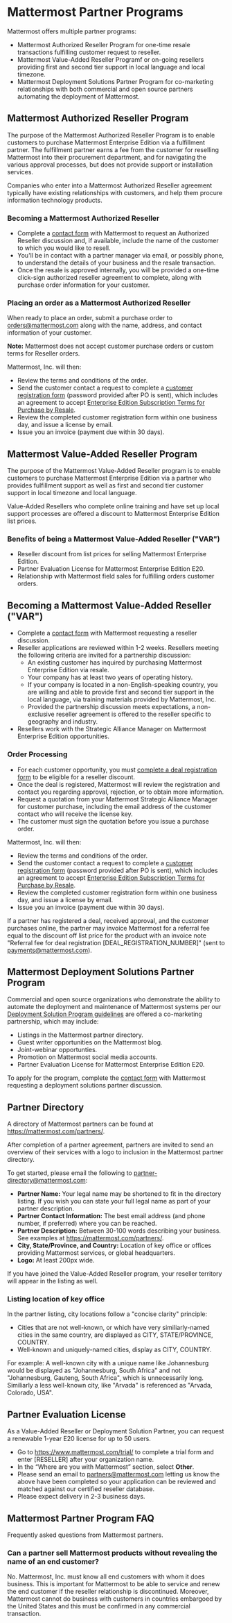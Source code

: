 # Mattermost Partner Programs

Mattermost offers multiple partner programs:

- Mattermost Authorized Reseller Program for one-time resale transactions fulfilling customer request to reseller.
- Mattermost Value-Added Reseller Programf or on-going resellers providing first and second tier support in local language and local timezone.
- Mattermost Deployment Solutions Partner Program for co-marketing relationships with both commercial and open source partners automating the deployment of Mattermost.

## Mattermost Authorized Reseller Program

The purpose of the Mattermost Authorized Reseller Program is to enable customers to purchase Mattermost Enterprise Edition via a fulfillment partner. The fulfillment partner earns a fee from the customer for reselling Mattermost into their procurement department, and for navigating the various approval processes, but does not provide support or installation services.

Companies who enter into a Mattermost Authorized Reseller agreement typically have existing relationships with customers, and help them procure information technology products.

### Becoming a Mattermost Authorized Reseller 

- Complete a [contact form](https://mattermost.com/contact-us) with Mattermost to request an Authorized Reseller discussion and, if available, include the name of the customer to which you would like to resell.
- You'll be in contact with a partner manager via email, or possibly phone, to understand the details of your business and the resale transaction.
- Once the resale is approved internally, you will be provided a one-time click-sign authorized reseller agreement to complete, along with purchase order information for your customer.

### Placing an order as a Mattermost Authorized Reseller 

When ready to place an order, submit a purchase order to orders@mattermost.com along with the name, address, and contact information of your customer.

**Note:** Mattermost does not accept customer purchase orders or custom terms for Reseller orders.
  
Mattermost, Inc. will then:

- Review the terms and conditions of the order.
- Send the customer contact a request to complete a [customer registration form](https://about.mattermost.com/customer-registration) \(password provided after PO is sent\), which includes an agreement to accept [Enterprise Edition Subscription Terms for Purchase by Resale](https://about.mattermost.com/customer-terms-and-conditions).
- Review the completed customer registration form within one business day, and issue a license by email.
- Issue you an invoice (payment due within 30 days).

## Mattermost Value-Added Reseller Program

The purpose of the Mattermost Value-Added Reseller program is to enable customers to purchase Mattermost Enterprise Edition via a partner who provides fulfillment support as well as first and second tier customer support in local timezone and local language.

Value-Added Resellers who complete online training and have set up local support processes are offered a discount to Mattermost Enterprise Edition list prices.

### Benefits of being a Mattermost Value-Added Reseller ("VAR")

- Reseller discount from list prices for selling Mattermost Enterprise Edition.
- Partner Evaluation License for Mattermost Enterprise Edition E20.
- Relationship with Mattermost field sales for fulfilling orders customer orders.

## Becoming a Mattermost Value-Added Reseller ("VAR") 

- Complete a [contact form](https://mattermost.com/contact-us) with Mattermost requesting a reseller discussion.
- Reseller applications are reviewed within 1-2 weeks. Resellers meeting the following criteria are invited for a partnership discussion:
   - An existing customer has inquired by purchasing Mattermost Enterprise Edition via resale.
   - Your company has at least two years of operating history.
   - If your company is located in a non-English-speaking country, you are willing and able to provide first and second tier support in the local language, via training materials provided by Mattermost, Inc.
   - Provided the partnership discussion meets expectations, a non-exclusive reseller agreement is offered to the reseller specific to geography and industry.
- Resellers work with the Strategic Alliance Manager on Mattermost Enterprise Edition opportunities.

### Order Processing

- For each customer opportunity, you must [complete a deal registration form](https://about.mattermost.com/reseller-deal-registration) to be eligible for a reseller discount.
- Once the deal is registered, Mattermost will review the registration and contact you regarding approval, rejection, or to obtain more information.
- Request a quotation from your Mattermost Strategic Alliance Manager for customer purchase, including the email address of the customer contact who will receive the license key.
- The customer must sign the quotation before you issue a purchase order.

Mattermost, Inc. will then:

- Review the terms and conditions of the order.
- Send the customer contact a request to complete a [customer registration form](https://about.mattermost.com/customer-registration) \(password provided after PO is sent\), which includes an agreement to accept [Enterprise Edition Subscription Terms for Purchase by Resale](https://about.mattermost.com/customer-terms-and-conditions).
- Review the completed customer registration form within one business day, and issue a license by email.
- Issue you an invoice (payment due within 30 days).

If a partner has registered a deal, received approval, and the customer purchases online, the partner may invoice Mattermost for a referral fee equal to the discount off list price for the product with an invoice note "Referral fee for deal registration [DEAL_REGISTRATION_NUMBER]" (sent to payments@mattermost.com).

## Mattermost Deployment Solutions Partner Program

Commercial and open source organizations who demonstrate the ability to automate the deployment and maintenance of Mattermost systems per our [Deployment Solution Program guidelines](https://docs.mattermost.com/guides/orchestration.html) are offered a co-marketing partnership, which may include:

- Listings in the Mattermost partner directory.
- Guest writer opportunities on the Mattermost blog.
- Joint-webinar opportunties.
- Promotion on Mattermost social media accounts.
- Partner Evaluation License for Mattermost Enterprise Edition E20.

To apply for the program, complete the [contact form](https://mattermost.com/contact-us) with Mattermost requesting a deployment solutions partner discussion.

## Partner Directory 

A directory of Mattermost partners can be found at https://mattermost.com/partners/.

After completion of a partner agreement, partners are invited to send an overview of their services with a logo to inclusion in the Mattermost partner directory. 

To get started, please email the following to partner-directory@mattermost.com:

- **Partner Name:** Your legal name may be shortened to fit in the directory listing. If you wish you can state your full legal name as part of your partner description.
- **Partner Contact Information:** The best email address (and phone number, if preferred) where you can be reached.
- **Partner Description:** Between 30-100 words describing your business. See examples at https://mattermost.com/partners/.
- **City, State/Province, and Country:** Location of key office or offices providing Mattermost services, or global headquarters.
- **Logo:** At least 200px wide.

If you have joined the Value-Added Reseller program, your reseller territory will appear in the listing as well.

### Listing location of key office

In the partner listing, city locations follow a "concise clarity" principle:

- Cities that are not well-known, or which have very similiarly-named cities in the same country, are displayed as CITY, STATE/PROVINCE, COUNTRY.
- Well-known and uniquely-named cities, display as CITY, COUNTRY.

For example: A well-known city with a unique name like Johannesburg would be displayed as "Johannesburg, South Africa" and not "Johannesburg, Gauteng, South Africa", which is unnecessarily long. Similiarly a less well-known city, like "Arvada" is referenced as "Arvada, Colorado, USA".

## Partner Evaluation License 

As a Value-Added Reseller or Deployment Solution Partner, you can request a renewable 1-year E20 license for up to 50 users.

- Go to https://www.mattermost.com/trial/ to complete a trial form and enter [RESELLER] after your organization name.
- In the “Where are you with Mattermost” section, select **Other**.
- Please send an email to partners@mattermost.com letting us know the above have been completed so your application can be reviewed and matched against our certified reseller database.
- Please expect delivery in 2-3 business days.

## Mattermost Partner Program FAQ 

Frequently asked questions from Mattermost partners.

### Can a partner sell Mattermost products without revealing the name of an end customer?

No. Mattermost, Inc. must know all end customers with whom it does business. This is important for Mattermost to be able to service and renew the end customer if the reseller relationship is discontinued. Moreover, Mattermost cannot do business with customers in countries embargoed by the United States and this must be confirmed in any commercial transaction.
